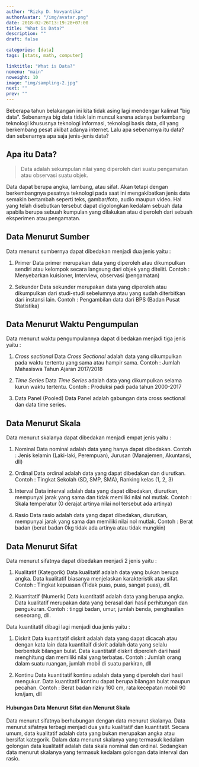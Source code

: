 ```yaml
---
author: "Rizky D. Novyantika"
authorAvatar: "/img/avatar.png"
date: 2018-02-26T13:19:28+07:00
title: "What is Data?"
description: ""
draft: false

categories: [data]
tags: [stats, math, computer]

linktitle: "What is Data?"
nomenu: "main"
noweight: 10
image: "img/sampling-2.jpg"
next: ""
prev: ""
---
```


Beberapa tahun belakangan ini kita tidak asing lagi mendengar kalimat "big data". Sebenarnya big data tidak lain muncul karena adanya berkembang teknologi khususnya teknologi informasi, teknologi basis data, dll yang berkembang pesat akibat adanya internet. Lalu apa sebenarnya itu data? dan sebenarnya apa saja jenis-jenis data?

## Apa itu Data?

> Data adalah sekumpulan nilai yang diperoleh dari suatu pengamatan atau observasi suatu objek. 

Data dapat berupa angka, lambang, atau sifat. Akan tetapi dengan berkembangnya pesatnya teknologi pada saat ini mengakibatkan jenis data semakin bertambah seperti teks, gambar/foto, audio maupun video. Hal yang telah disebutkan tersebut dapat digolongkan kedalam sebuah data apabila berupa sebuah kumpulan yang dilakukan atau diperoleh dari sebuah eksperimen atau pengamatan. 

## Data Menurut Sumber
Data menurut sumbernya dapat dibedakan menjadi dua jenis yaitu :
1. Primer
Data primer merupakan data yang diperoleh atau dikumpulkan sendiri atau kelompok secara langsung dari objek yang diteliti.
Contoh : Menyebarkan kuisioner, Interview, observasi (pengamatan)

2. Sekunder
Data sekunder merupakan data yang diperoleh atau dikumpulkan dari studi-studi sebelumnya atau yang sudah diterbitkan dari instansi lain.
Contoh : Pengambilan data dari BPS (Badan Pusat Statistika)

## Data Menurut Waktu Pengumpulan
Data menurut waktu pengumpulannya dapat dibedakan menjadi tiga jenis yaitu :
1. _Cross sectional_
Data _Cross Sectional_ adalah data yang dikumpulkan pada waktu tertentu yang sama atau hampir sama.
Contoh : Jumlah Mahasiswa Tahun Ajaran 2017/2018

2. _Time Series_
Data _Time Series_ adalah data yang dikumpulkan selama kurun waktu tertentu.
Contoh : Produksi padi pada tahun 2000-2017

3. Data Panel (Pooled)
Data Panel adalah gabungan data cross sectional dan data time series.

## Data Menurut Skala
Data menurut skalanya dapat dibedakan menjadi empat jenis yaitu :
1. Nominal
Data nominal adalah data yang hanya dapat dibedakan.
Contoh : Jenis kelamin (Laki-laki, Perempuan), Jurusan (Manajemen, Akuntansi, dll)

2. Ordinal
Data ordinal adalah data yang dapat dibedakan dan diurutkan.
Contoh : Tingkat Sekolah (SD, SMP, SMA), Ranking kelas (1, 2, 3)

3. Interval
Data interval adalah data yang dapat dibedakan, diurutkan, mempunyai jarak yang sama dan tidak memiliki nilai nol mutlak.
Contoh : Skala temperatur (0 derajat artinya nilai nol tersebut ada artinya)

4. Rasio
Data rasio adalah data yang dapat dibedakan, diurutkan, mempunyai jarak yang sama dan memiliki nilai nol mutlak.
Contoh : Berat badan (berat badan 0kg tidak ada artinya atau tidak mungkin)


## Data Menurut Sifat
Data menurut sifatnya dapat dibedakan menjadi 2 jenis yaitu :
1. Kualitatif (Kategorik)
Data kualitatif adalah data yang bukan berupa angka. Data kualitatif biasanya menjelaskan karakteristik atau sifat.
Contoh : Tingkat kepuasan (Tidak puas, puas, sangat puas), dll.

2. Kuantitatif (Numerik)
Data kuantitatif adalah data yang berupa angka. Data kualitatif merupakan data yang berasal dari hasil perhitungan dan pengukuran.
Contoh : tinggi badan, umur, jumlah benda, penghasilan seseorang, dll.

Data kuantitatif dibagi lagi menjadi dua jenis yaitu :
1. Diskrit
Data kuantitatif diskrit adalah data yang dapat dicacah atau dengan kata lain data kuantitaif diskrit adalah data yang selalu berbentuk bilangan bulat. Data kuantitatif diskrit diperoleh dari hasil menghitung dan memiliki nilai yang terbatas.
Contoh : Jumlah orang dalam suatu ruangan, jumlah mobil di suatu parkiran, dll

2. Kontinu
Data kuantitatif kontinu adalah data yang diperoleh dari hasil mengukur. Data kuantitatif kontinu dapat berupa bilangan bulat maupun pecahan. 
Contoh : Berat badan rizky 160 cm, rata kecepatan mobil 90 km/jam, dll

#### Hubungan Data Menurut Sifat dan Menurut Skala
Data menurut sifatnya berhubungan dengan data menurut skalanya. Data menurut sifatnya terbagi menjadi dua yaitu kualitatif dan kuantitatif. Secara umum, data kualitatif adalah data yang bukan merupakan angka atau bersifat kategorik. Dalam data menurut skalanya yang termasuk kedalam golongan data kualitatif adalah data skala nominal dan ordinal. Sedangkan data menurut skalanya yang termasuk kedalam golongan data interval dan rasio.